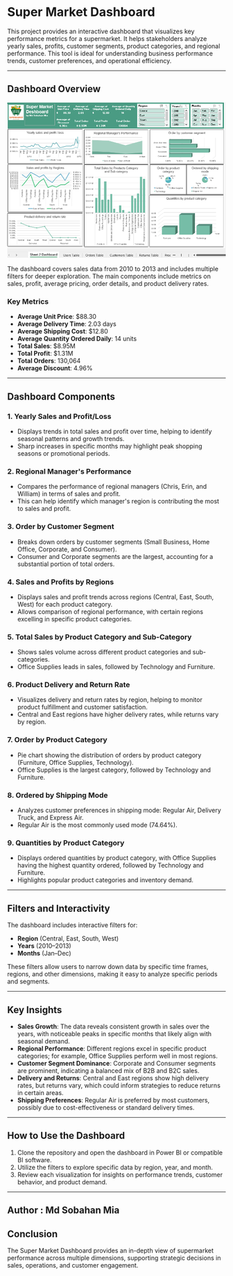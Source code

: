 # Super Market Dashboard

This project provides an interactive dashboard that visualizes key performance metrics for a supermarket. It helps stakeholders analyze yearly sales, profits, customer segments, product categories, and regional performance. This tool is ideal for understanding business performance trends, customer preferences, and operational efficiency.

---

## Dashboard Overview

![Super Market Dashboard](SuperMarket_report.png)

The dashboard covers sales data from 2010 to 2013 and includes multiple filters for deeper exploration. The main components include metrics on sales, profit, average pricing, order details, and product delivery rates.

### Key Metrics
- **Average Unit Price**: $88.30
- **Average Delivery Time**: 2.03 days
- **Average Shipping Cost**: $12.80
- **Average Quantity Ordered Daily**: 14 units
- **Total Sales**: $8.95M
- **Total Profit**: $1.31M
- **Total Orders**: 130,064
- **Average Discount**: 4.96%

---

## Dashboard Components

### 1. Yearly Sales and Profit/Loss
- Displays trends in total sales and profit over time, helping to identify seasonal patterns and growth trends.
- Sharp increases in specific months may highlight peak shopping seasons or promotional periods.

### 2. Regional Manager's Performance
- Compares the performance of regional managers (Chris, Erin, and William) in terms of sales and profit.
- This can help identify which manager's region is contributing the most to sales and profit.

### 3. Order by Customer Segment
- Breaks down orders by customer segments (Small Business, Home Office, Corporate, and Consumer).
- Consumer and Corporate segments are the largest, accounting for a substantial portion of total orders.

### 4. Sales and Profits by Regions
- Displays sales and profit trends across regions (Central, East, South, West) for each product category.
- Allows comparison of regional performance, with certain regions excelling in specific product categories.

### 5. Total Sales by Product Category and Sub-Category
- Shows sales volume across different product categories and sub-categories.
- Office Supplies leads in sales, followed by Technology and Furniture.

### 6. Product Delivery and Return Rate
- Visualizes delivery and return rates by region, helping to monitor product fulfillment and customer satisfaction.
- Central and East regions have higher delivery rates, while returns vary by region.

### 7. Order by Product Category
- Pie chart showing the distribution of orders by product category (Furniture, Office Supplies, Technology).
- Office Supplies is the largest category, followed by Technology and Furniture.

### 8. Ordered by Shipping Mode
- Analyzes customer preferences in shipping mode: Regular Air, Delivery Truck, and Express Air.
- Regular Air is the most commonly used mode (74.64%).

### 9. Quantities by Product Category
- Displays ordered quantities by product category, with Office Supplies having the highest quantity ordered, followed by Technology and Furniture.
- Highlights popular product categories and inventory demand.

---

## Filters and Interactivity

The dashboard includes interactive filters for:
- **Region** (Central, East, South, West)
- **Years** (2010–2013)
- **Months** (Jan–Dec)

These filters allow users to narrow down data by specific time frames, regions, and other dimensions, making it easy to analyze specific periods and segments.

---

## Key Insights

- **Sales Growth**: The data reveals consistent growth in sales over the years, with noticeable peaks in specific months that likely align with seasonal demand.
- **Regional Performance**: Different regions excel in specific product categories; for example, Office Supplies perform well in most regions.
- **Customer Segment Dominance**: Corporate and Consumer segments are prominent, indicating a balanced mix of B2B and B2C sales.
- **Delivery and Returns**: Central and East regions show high delivery rates, but returns vary, which could inform strategies to reduce returns in certain areas.
- **Shipping Preferences**: Regular Air is preferred by most customers, possibly due to cost-effectiveness or standard delivery times.

---

## How to Use the Dashboard

1. Clone the repository and open the dashboard in Power BI or compatible BI software.
2. Utilize the filters to explore specific data by region, year, and month.
3. Review each visualization for insights on performance trends, customer behavior, and product demand.

---

## Author : Md Sobahan Mia

## Conclusion

The Super Market Dashboard provides an in-depth view of supermarket performance across multiple dimensions, supporting strategic decisions in sales, operations, and customer engagement.

